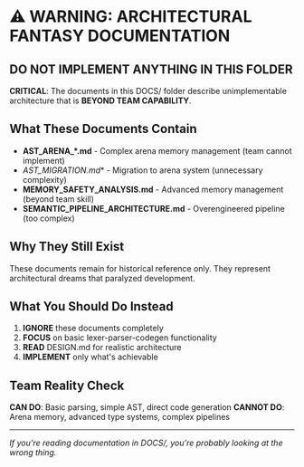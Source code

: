 # ⚠️ WARNING: ARCHITECTURAL FANTASY DOCUMENTATION

## DO NOT IMPLEMENT ANYTHING IN THIS FOLDER

**CRITICAL**: The documents in this DOCS/ folder describe unimplementable architecture that is **BEYOND TEAM CAPABILITY**.

## What These Documents Contain

- **AST_ARENA_*.md** - Complex arena memory management (team cannot implement)
- **AST_MIGRATION*.md** - Migration to arena system (unnecessary complexity)
- **MEMORY_SAFETY_ANALYSIS.md** - Advanced memory management (beyond team skill)
- **SEMANTIC_PIPELINE_ARCHITECTURE.md** - Overengineered pipeline (too complex)

## Why They Still Exist

These documents remain for historical reference only. They represent architectural dreams that paralyzed development.

## What You Should Do Instead

1. **IGNORE** these documents completely
2. **FOCUS** on basic lexer-parser-codegen functionality
3. **READ** DESIGN.md for realistic architecture
4. **IMPLEMENT** only what's achievable

## Team Reality Check

**CAN DO**: Basic parsing, simple AST, direct code generation
**CANNOT DO**: Arena memory, advanced type systems, complex pipelines

---

*If you're reading documentation in DOCS/, you're probably looking at the wrong thing.*